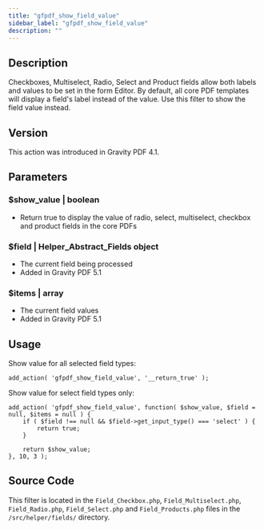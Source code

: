 ```yaml
---
title: "gfpdf_show_field_value"
sidebar_label: "gfpdf_show_field_value"
description: ""
---
```




## Description 

Checkboxes, Multiselect, Radio, Select and Product fields allow both labels and values to be set in the form Editor. By default, all core PDF templates will display a field's label instead of the value. Use this filter to show the field value instead.

## Version 

This action was introduced in Gravity PDF 4.1.

## Parameters 

### $show_value | boolean
*  Return true to display the value of radio, select, multiselect, checkbox and product fields in the core PDFs

### $field | Helper_Abstract_Fields object
*  The current field being processed
*  Added in Gravity PDF 5.1

### $items | array
*  The current field values
*  Added in Gravity PDF 5.1

## Usage 

Show value for all selected field types:

```
add_action( 'gfpdf_show_field_value', '__return_true' );
```

Show value for select field types only:

```
add_action( 'gfpdf_show_field_value', function( $show_value, $field = null, $items = null ) {
	if ( $field !== null && $field->get_input_type() === 'select' ) {
		return true;
	}

	return $show_value;
}, 10, 3 );

```

## Source Code 

This filter is located in the `Field_Checkbox.php`, `Field_Multiselect.php`, `Field_Radio.php`, `Field_Select.php` and `Field_Products.php` files in the `/src/helper/fields/` directory.